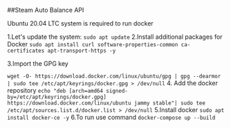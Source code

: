 ##Steam Auto Balance API

Ubuntu 20.04 LTC system is required to run docker

1.Let's update the system:
`sudo apt update`
2.Install additional packages for Docker
`sudo apt install curl software-properties-common ca-certificates apt-transport-https -y`

3.Import the GPG key

`wget -O- https://download.docker.com/linux/ubuntu/gpg | gpg --dearmor | sudo tee /etc/apt/keyrings/docker.gpg > /dev/null`
4. Add the docker repository
`echo "deb [arch=amd64 signed-by=/etc/apt/keyrings/docker.gpg] https://download.docker.com/linux/ubuntu jammy stable"| sudo tee /etc/apt/sources.list.d/docker.list > /dev/null`
5.Install docker
`sudo apt install docker-ce -y`
6.To run use command `docker-compose up --build`

